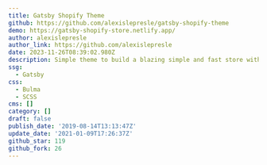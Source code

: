 ```yaml
---
title: Gatsby Shopify Theme
github: https://github.com/alexislepresle/gatsby-shopify-theme
demo: https://gatsby-shopify-store.netlify.app/
author: alexislepresle
author_link: https://github.com/alexislepresle
date: 2023-11-26T08:39:02.980Z
description: Simple theme to build a blazing simple and fast store with Gatsby and Shopify.
ssg:
  - Gatsby
css:
  - Bulma
  - SCSS
cms: []
category: []
draft: false
publish_date: '2019-08-14T13:13:47Z'
update_date: '2021-01-09T17:26:37Z'
github_star: 119
github_fork: 26
---
```

